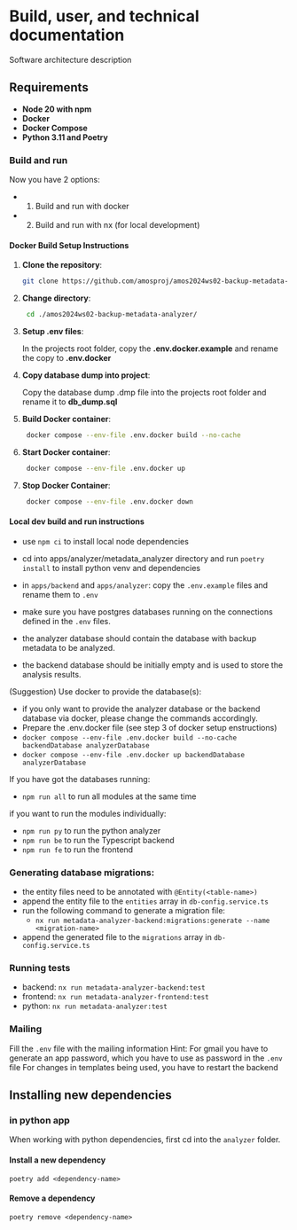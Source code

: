 # Build, user, and technical documentation

Software architecture description

## Requirements

- **Node 20 with npm**
- **Docker**
- **Docker Compose**
- **Python 3.11 and Poetry**

### Build and run

Now you have 2 options:
- 1. Build and run with docker
- 2. Build and run with nx (for local development)

#### Docker Build Setup Instructions

1. **Clone the repository**:

   ```bash
   git clone https://github.com/amosproj/amos2024ws02-backup-metadata-analyzer.git

   ```

2. **Change directory**:

   ```bash
    cd ./amos2024ws02-backup-metadata-analyzer/

   ```

3. **Setup .env files**:

   In the projects root folder, copy the **.env.docker.example** and rename the copy to **.env.docker**


4. **Copy database dump into project**:

   Copy the database dump .dmp file into the projects root folder and rename it to **db_dump.sql**

5. **Build  Docker container**:

   ```bash
    docker compose --env-file .env.docker build --no-cache

   ```

6. **Start Docker container**:

   ```bash
    docker compose --env-file .env.docker up

   ```

7. **Stop Docker Container**:
   ```bash
    docker compose --env-file .env.docker down
   ```


#### Local dev build and run instructions

- use `npm ci` to install local node dependencies
- cd into apps/analyzer/metadata_analyzer directory and run `poetry install` to install python venv and dependencies

- in `apps/backend` and `apps/analyzer`: copy the `.env.example` files and rename them to `.env`
- make sure you have postgres databases running on the connections defined in the `.env` files.
- the analyzer database should contain the database with backup metadata to be analyzed.
- the backend database should be initially empty and is used to store the analysis results.


(Suggestion) Use docker to provide the database(s): 
- if you only want to provide the analyzer database or the backend database via docker, please change the commands accordingly.
- Prepare the .env.docker file (see step 3 of docker setup enstructions)
- `docker compose --env-file .env.docker build --no-cache backendDatabase analyzerDatabase`
- `docker compose --env-file .env.docker up backendDatabase analyzerDatabase`


If you have got the databases running:
- `npm run all` to run all modules at the same time

if you want to run the modules individually:
- `npm run py` to run the python analyzer
- `npm run be` to run the Typescript backend
- `npm run fe` to run the frontend

### Generating database migrations:

- the entity files need to be annotated with `@Entity(<table-name>)`
- append the entity file to the `entities` array in `db-config.service.ts`
- run the following command to generate a migration file:
  - `nx run metadata-analyzer-backend:migrations:generate --name <migration-name>`
- append the generated file to the `migrations` array in `db-config.service.ts`

### Running tests

- backend: `nx run metadata-analyzer-backend:test`
- frontend: `nx run metadata-analyzer-frontend:test`
- python: `nx run metadata-analyzer:test`

### Mailing

Fill the `.env` file with the mailing information
Hint: For gmail you have to generate an app password, which you have to use as password in the `.env` file
For changes in templates being used, you have to restart the backend

## Installing new dependencies

### in python app

When working with python dependencies, first cd into the `analyzer` folder.

#### Install a new dependency

`poetry add <dependency-name>`

#### Remove a dependency

`poetry remove <dependency-name>`